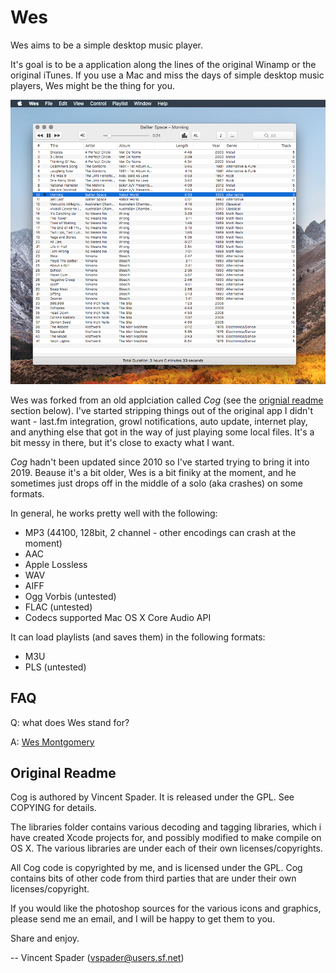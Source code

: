 # Wes

Wes aims to be a simple desktop music player.

It's goal is to be a application along the lines of the original Winamp or the original iTunes. If you use a Mac and miss the days of simple desktop music players, Wes might be the thing for you.

![Wes screenshot](./Images/screenshot.png)

Wes was forked from an old applciation called _Cog_ (see the [orignial readme](#original-readme) section below). I've started stripping things out of the original app I didn't want - last.fm integration, growl notifications, auto update, internet play, and anything else that got in the way of just playing some local files. It's a bit messy in there, but it's close to exacty what I want.

_Cog_ hadn't been updated since 2010 so I've started trying to bring it into 2019. Beause it's a bit older, Wes is a bit finiky at the moment, and he sometimes just drops off in the middle of a solo (aka crashes) on some formats.

In general, he works pretty well with the following:

* MP3 (44100, 128bit, 2 channel - other encodings can crash at the moment)
* AAC
* Apple Lossless
* WAV
* AIFF
* Ogg Vorbis (untested)
* FLAC (untested)
* Codecs supported Mac OS X Core Audio API

It can load playlists (and saves them) in the following formats:

* M3U
* PLS (untested)

## FAQ

Q: what does Wes stand for?

A: [Wes Montgomery](https://en.wikipedia.org/wiki/Wes_Montgomery)

## Original Readme

Cog is authored by Vincent Spader. It is released under the GPL. See COPYING for details.

The libraries folder contains various decoding and tagging libraries, which i have created Xcode projects for, and possibly modified to make compile on OS X. The various libraries are under each of their own licenses/copyrights.

All Cog code is copyrighted by me, and is licensed under the GPL. Cog contains bits of other code from third parties that are under their own licenses/copyright.

If you would like the photoshop sources for the various icons and graphics, please send me an email, and I will be happy to get them to you.

Share and enjoy.

-- Vincent Spader (vspader@users.sf.net)
